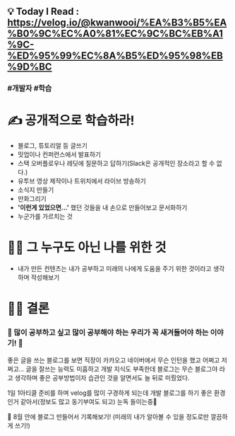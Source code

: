 ## 💡 Today I Read : https://velog.io/@kwanwooi/%EA%B3%B5%EA%B0%9C%EC%A0%81%EC%9C%BC%EB%A1%9C-%ED%95%99%EC%8A%B5%ED%95%98%EB%9D%BC

### #개발자 #학습

# ✍ 공개적으로 학습하라!

- 블로그, 튜토리얼 등 글쓰기
- 밋업이나 컨퍼런스에서 발표하기
- 스택 오버플로우나 레딧에 질문하고 답하기(Slack은 공개적인 장소라고 할 수 없다.)
- 유투브 영상 제작이나 트위치에서 라이브 방송하기
- 소식지 만들기
- 만화그리기
- **'이런게 있었으면...'** 했던 것들을 내 손으로 만들어보고 문서화하기
- 누군가를 가르치는 것

# 🏃‍♀️ 그 누구도 아닌 나를 위한 것

- 내가 만든 컨텐츠는 내가 공부하고 미래의 나에게 도움을 주기 위한 것이라고 생각하며 작성해보기

# 👩‍⚖️ 결론

### 🌟 많이 공부하고 싶고 많이 공부해야 하는 우리가 꼭 새겨들어야 하는 이야기! 🌟

좋은 글을 쓰는 블로그를 보면 직장이 카카오고 네이버에서 무슨 인턴을 했고 어쩌고 저쩌고...
글을 잘쓰는 능력도 미흡하고 개발 지식도 부족한데 블로그는 무슨 블로그야 라고 생각하며 좋은 공부방법이자 습관인 것을 알면서도 늘 뒤로 미뤘었다.

1일 1아티클 준비를 하며 velog를 많이 구경하게 되는데 개발 블로그를 하기 좋은 환경인거 같아서(정보도 많고 동기부여도 되고) 눈독 들이는중👀

🔔 8월 안에 블로그 만들어서 기록해보기! (미래의 내가 알아볼 수 있을 정도로만 깔끔하게 쓰기!)
